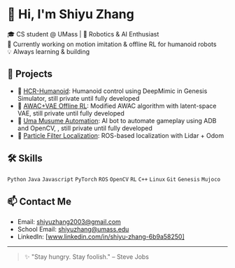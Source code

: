 # 👋 Hi, I'm Shiyu Zhang

🎓 CS student @ UMass | 🤖 Robotics & AI Enthusiast  
🌱 Currently working on motion imitation & offline RL for humanoid robots  
💡 Always learning & building

## 🚀 Projects

- 🦿 [HCR-Humanoid](https://github.com/OceanCatSZ/HCR-Humanoid): Humanoid control using DeepMimic in Genesis Simulator, still private until fully developed  
- 🧠 [AWAC+VAE Offline RL](https://github.com/OceanCatSZ/awac-vae): Modified AWAC algorithm with latent-space VAE, still private until fully developed  
- 📱 [Uma Musume Automation](https://github.com/OceanCatSZ/uma-bot): AI bot to automate gameplay using ADB and OpenCV, , still private until fully developed  
- 📡 [Particle Filter Localization](https://github.com/ChatSam/Robotics_Triton_Project/): ROS-based localization with Lidar + Odom

## 🛠️ Skills
`Python` `Java` `Javascript` `PyTorch` `ROS` `OpenCV` `RL` `C++` `Linux` `Git` `Genesis` `Mujoco`

## 📫 Contact Me
- Email: shiyuzhang2003@gmail.com
- School Email: shiyuzhang@umass.edu 
- LinkedIn: [www.linkedin.com/in/shiyu-zhang-6b9a58250]

---
> ✨ "Stay hungry. Stay foolish." – Steve Jobs
